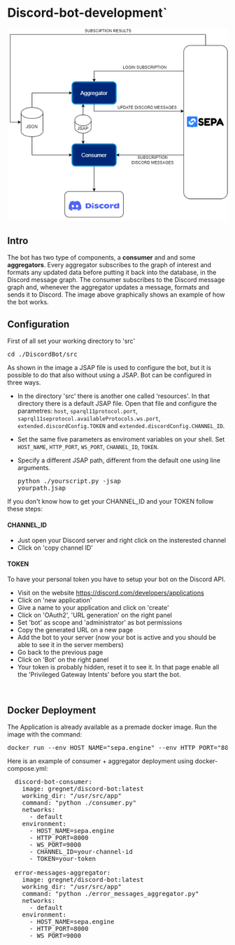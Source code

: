 # Discord-bot-development`
![Architecture](img/Architecture_example.png)
## Intro
The bot has two type of components, a **consumer** and and some **aggregators**. Every aggregator subscribes to the graph of interest and formats any updated data before putting it back into the database, in the Discord message graph. The consumer subscribes to the Discord message graph and, whenever the aggregator updates a message, formats and sends it to Discord. The image above graphically shows an example of how the bot works.
## Configuration
First of all set your working directory to 'src'

<pre>
cd ./DiscordBot/src
</pre>

As shown in the image a JSAP file is used to configure the bot, but it is possible to do that also without using a JSAP. 
Bot can be configured in three ways.

- In the directory 'src' there is another one called 'resources'. In that directory there is a default JSAP file.
Open that file and configure the parametres: `host`, `sparql11protocol.port`, `saprql11seprotocol.availableProtocols.ws.port`, `extended.discordConfig.TOKEN` and `extended.discordConfig.CHANNEL_ID`.

- Set the same five parameters as enviroment variables on your shell. Set `HOST_NAME`, `HTTP_PORT`, `WS_PORT`, `CHANNEL_ID`, `TOKEN`.

- Specify a different JSAP path, different from the default one using line arguments.   <pre>python ./yourscript.py -jsap yourpath.jsap</pre>

If you don't know how to get your CHANNEL_ID and your TOKEN follow these steps:
#### CHANNEL_ID
- Just open your Discord server and right click on the insterested channel
- Click on 'copy channel ID'
#### TOKEN
To have your personal token you have to setup your bot on the Discord API.
- Visit on the website https://discord.com/developers/applications
- Click on 'new application'
- Give a name to your application and click on 'create'
- Click on 'OAuth2', 'URL generation' on the right panel
- Set 'bot' as scope and 'administrator' as bot permissions
- Copy the generated URL on a new page
- Add the bot to your server (now your bot is active and you should be able to see it in the server members)
- Go back to the previous page
- Click on 'Bot' on the right panel
- Your token is probably hidden, reset it to see it.
In that page enable all the 'Privileged Gateway Intents' before you start the bot. 

<br>

## Docker Deployment
The Application is already available as a premade docker image.
Run the image with the command:
<pre>
docker run --env HOST_NAME="sepa.engine" --env HTTP_PORT="8000" WS_PORT="9000" --env CHANNEL_ID="your-channel-id" --env TOKEN="your-token" --name my-discord-bot -d gregnet/discord-bot:latest exec "python ./consumer.py"
</pre>
Here is an example of consumer + aggregator deployment using docker-compose.yml:
<pre>
  discord-bot-consumer:
    image: gregnet/discord-bot:latest
    working_dir: "/usr/src/app"
    command: "python ./consumer.py"
    networks:
      - default
    environment:
      - HOST_NAME=sepa.engine
      - HTTP_PORT=8000
      - WS_PORT=9000
      - CHANNEL_ID=your-channel-id
      - TOKEN=your-token

  error-messages-aggregator:
    image: gregnet/discord-bot:latest
    working_dir: "/usr/src/app"
    command: "python ./error_messages_aggregator.py"
    networks:
      - default
    environment:
      - HOST_NAME=sepa.engine
      - HTTP_PORT=8000
      - WS_PORT=9000
</pre>

